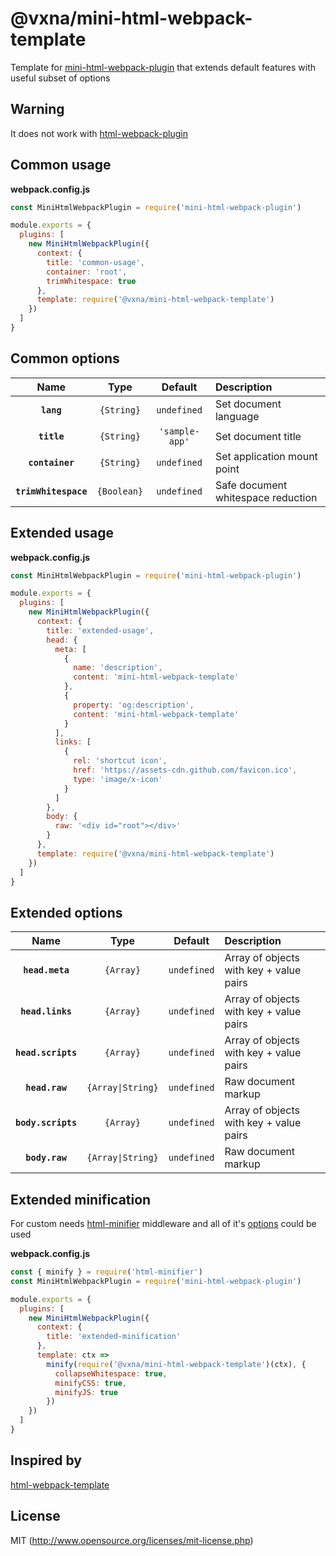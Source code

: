 # @vxna/mini-html-webpack-template

Template for [mini-html-webpack-plugin](https://github.com/bebraw/mini-html-webpack-plugin) that extends default features with useful subset of options

## Warning

It does not work with [html-webpack-plugin](https://github.com/jantimon/html-webpack-plugin)

## Common usage

**webpack.config.js**

```js
const MiniHtmlWebpackPlugin = require('mini-html-webpack-plugin')

module.exports = {
  plugins: [
    new MiniHtmlWebpackPlugin({
      context: {
        title: 'common-usage',
        container: 'root',
        trimWhitespace: true
      },
      template: require('@vxna/mini-html-webpack-template')
    })
  ]
}
```

## Common options

|         Name         |    Type     |    Default     | Description                        |
| :------------------: | :---------: | :------------: | :--------------------------------- |
|      **`lang`**      | `{String}`  |  `undefined`   | Set document language              |
|     **`title`**      | `{String}`  | `'sample-app'` | Set document title                 |
|   **`container`**    | `{String}`  |  `undefined`   | Set application mount point        |
| **`trimWhitespace`** | `{Boolean}` |  `undefined`   | Safe document whitespace reduction |

## Extended usage

**webpack.config.js**

```js
const MiniHtmlWebpackPlugin = require('mini-html-webpack-plugin')

module.exports = {
  plugins: [
    new MiniHtmlWebpackPlugin({
      context: {
        title: 'extended-usage',
        head: {
          meta: [
            {
              name: 'description',
              content: 'mini-html-webpack-template'
            },
            {
              property: 'og:description',
              content: 'mini-html-webpack-template'
            }
          ],
          links: [
            {
              rel: 'shortcut icon',
              href: 'https://assets-cdn.github.com/favicon.ico',
              type: 'image/x-icon'
            }
          ]
        },
        body: {
          raw: '<div id="root"></div>'
        }
      },
      template: require('@vxna/mini-html-webpack-template')
    })
  ]
}
```

## Extended options

|        Name        |       Type        |   Default   | Description                             |
| :----------------: | :---------------: | :---------: | :-------------------------------------- |
|  **`head.meta`**   |     `{Array}`     | `undefined` | Array of objects with key + value pairs |
|  **`head.links`**  |     `{Array}`     | `undefined` | Array of objects with key + value pairs |
| **`head.scripts`** |     `{Array}`     | `undefined` | Array of objects with key + value pairs |
|   **`head.raw`**   | `{Array\|String}` | `undefined` | Raw document markup                     |
| **`body.scripts`** |     `{Array}`     | `undefined` | Array of objects with key + value pairs |
|   **`body.raw`**   | `{Array\|String}` | `undefined` | Raw document markup                     |

## Extended minification

For custom needs [html-minifier](https://github.com/kangax/html-minifier) middleware and all of it's [options](https://github.com/kangax/html-minifier#options-quick-reference) could be used

**webpack.config.js**

```js
const { minify } = require('html-minifier')
const MiniHtmlWebpackPlugin = require('mini-html-webpack-plugin')

module.exports = {
  plugins: [
    new MiniHtmlWebpackPlugin({
      context: {
        title: 'extended-minification'
      },
      template: ctx =>
        minify(require('@vxna/mini-html-webpack-template')(ctx), {
          collapseWhitespace: true,
          minifyCSS: true,
          minifyJS: true
        })
    })
  ]
}
```

## Inspired by

[html-webpack-template](https://github.com/jaketrent/html-webpack-template)

## License

MIT (http://www.opensource.org/licenses/mit-license.php)
